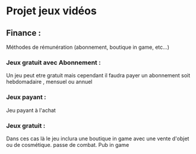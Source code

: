 # Projet jeux vidéos

## Finance : 
Méthodes de rémunération (abonnement, boutique in game, etc...)

### Jeux gratuit avec Abonnement :

Un jeu peut etre gratuit mais cependant il faudra payer un abonnement soit hebdomadaire , mensuel ou annuel

### Jeux payant :

Jeu payant à l'achat

### Jeux gratuit :

Dans ces cas là le jeu inclura une boutique in game avec une vente d'objet ou de cosmétique. passe de combat. Pub in game 

